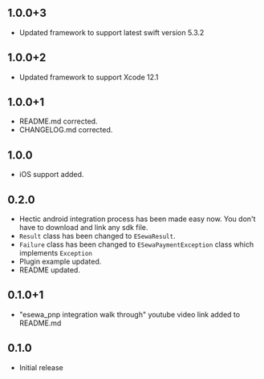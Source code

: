 ## 1.0.0+3
- Updated framework to support latest swift version 5.3.2

## 1.0.0+2
- Updated framework to support Xcode 12.1

## 1.0.0+1

- README.md corrected.
- CHANGELOG.md corrected.

## 1.0.0

- iOS support added.

## 0.2.0

- Hectic android integration process has been made easy now. You don't have to download and link any sdk file.
- `Result` class has been changed to `ESewaResult`.
- `Failure` class has been changed to `ESewaPaymentException` class which implements `Exception`
- Plugin example updated.
- README updated. 

## 0.1.0+1

- "esewa_pnp integration walk through" youtube video link added to README.md

## 0.1.0

- Initial release
